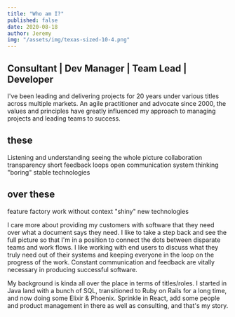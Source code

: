 ```yaml
---
title: "Who am I?"
published: false
date: 2020-08-18
author: Jeremy
img: "/assets/img/texas-sized-10-4.png"
---
```


## Consultant | Dev Manager | Team Lead | Developer

I've been leading and delivering projects for 20 years under various titles across multiple markets. An agile practitioner and advocate since 2000, the values and principles have greatly influenced my approach to managing projects and leading teams to success.


## these
Listening and understanding
seeing the whole picture
collaboration
transparency
short feedback loops
open communication
system thinking
"boring" stable technologies


## over these
feature factory
work without context
"shiny" new technologies





I care more about providing my customers with software that they need over what a document says they need. I like to take a step back and see the full picture so that I'm in a position to connect the dots between disparate teams and work flows. I like working with end users to discuss what they truly need out of their systems and keeping everyone in the loop on the progress of the work. Constant communication and feedback are vitally necessary in producing successful software.

My background is kinda all over the place in terms of titles/roles.  I started in Java land with a bunch of SQL, transitioned to Ruby on Rails for a long time, and now doing some Elixir & Phoenix.  Sprinkle in React, add some people and product management in there as well as consulting, and that's my story.

